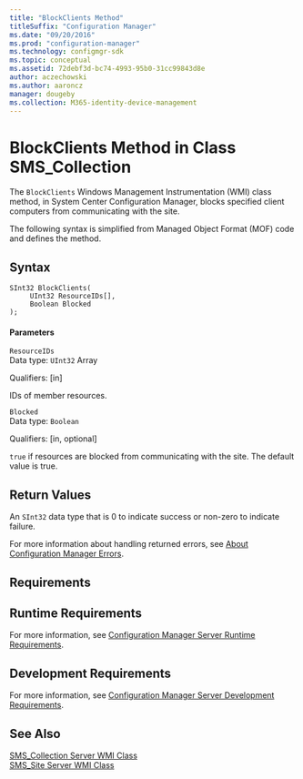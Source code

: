 ```yaml
---
title: "BlockClients Method"
titleSuffix: "Configuration Manager"
ms.date: "09/20/2016"
ms.prod: "configuration-manager"
ms.technology: configmgr-sdk
ms.topic: conceptual
ms.assetid: 72debf3d-bc74-4993-95b0-31cc99843d8e
author: aczechowski
ms.author: aaroncz
manager: dougeby
ms.collection: M365-identity-device-management
---
```

# BlockClients Method in Class SMS_Collection
The `BlockClients` Windows Management Instrumentation (WMI) class method, in System Center Configuration Manager, blocks specified client computers from communicating with the site.  

 The following syntax is simplified from Managed Object Format (MOF) code and defines the method.  

## Syntax  

```  
SInt32 BlockClients(  
     UInt32 ResourceIDs[],  
     Boolean Blocked  
);  
```  

#### Parameters  
 `ResourceIDs`  
 Data type: `UInt32` Array  

 Qualifiers: [in]  

 IDs of member resources.  

 `Blocked`  
 Data type: `Boolean`  

 Qualifiers: [in, optional]  

 `true` if resources are blocked from communicating with the site. The default value is true.  

## Return Values  
 An  `SInt32` data type that is 0 to indicate success or non-zero to indicate failure.  

 For more information about handling returned errors, see [About Configuration Manager Errors](../../../../../develop/core/understand/about-configuration-manager-errors.md).  

## Requirements  

## Runtime Requirements  
 For more information, see [Configuration Manager Server Runtime Requirements](../../../../../develop/core/reqs/server-runtime-requirements.md).  

## Development Requirements  
 For more information, see [Configuration Manager Server Development Requirements](../../../../../develop/core/reqs/server-development-requirements.md).  

## See Also  
 [SMS_Collection Server WMI Class](../../../../../develop/reference/core/clients/collections/sms_collection-server-wmi-class.md)   
 [SMS_Site Server WMI Class](../../../../../develop/reference/core/servers/configure/sms_site-server-wmi-class.md)
